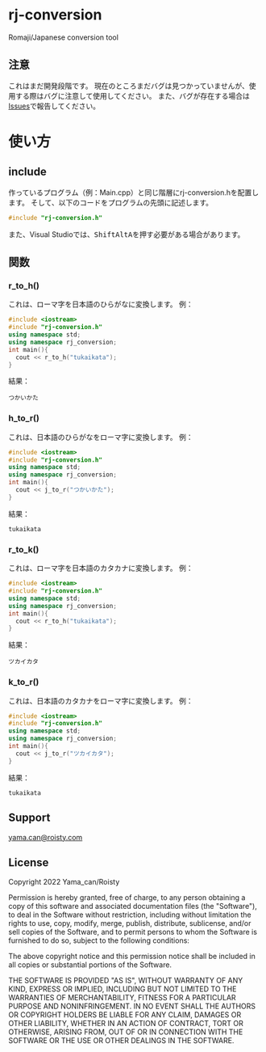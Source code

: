 # rj-conversion
Romaji/Japanese conversion tool
## 注意
これはまだ開発段階です。
現在のところまだバグは見つかっていませんが、使用する際はバグに注意して使用してください。
また、バグが存在する場合は [Issues](https://github.com/Yama-Can/rj-conversion/issues)で報告してください。
# 使い方
## include
作っているプログラム（例：Main.cpp）と同じ階層にrj-conversion.hを配置します。
そして、以下のコードをプログラムの先頭に記述します。
```cpp
#include "rj-conversion.h"
```
また、Visual Studioでは、<kbd>Shift</kbd><kbd>Alt</kbd><kbd>A</kbd>を押す必要がある場合があります。
## 関数
### r_to_h()
これは、ローマ字を日本語のひらがなに変換します。
例：
```cpp
#include <iostream>
#include "rj-conversion.h"
using namespace std;
using namespace rj_conversion;
int main(){
  cout << r_to_h("tukaikata");
}
```
結果：
```
つかいかた
```
### h_to_r()
これは、日本語のひらがなをローマ字に変換します。
例：
```cpp
#include <iostream>
#include "rj-conversion.h"
using namespace std;
using namespace rj_conversion;
int main(){
  cout << j_to_r("つかいかた");
}
```
結果：
```
tukaikata
```
### r_to_k()
これは、ローマ字を日本語のカタカナに変換します。
例：
```cpp
#include <iostream>
#include "rj-conversion.h"
using namespace std;
using namespace rj_conversion;
int main(){
  cout << r_to_h("tukaikata");
}
```
結果：
```
ツカイカタ
```
### k_to_r()
これは、日本語のカタカナをローマ字に変換します。
例：
```cpp
#include <iostream>
#include "rj-conversion.h"
using namespace std;
using namespace rj_conversion;
int main(){
  cout << j_to_r("ツカイカタ");
}
```
結果：
```
tukaikata
```
## Support
yama.can@roisty.com
## License
Copyright 2022 Yama_can/Roisty

Permission is hereby granted, free of charge, to any person obtaining a copy of this software and associated documentation files (the "Software"), to deal in the Software without restriction, including without limitation the rights to use, copy, modify, merge, publish, distribute, sublicense, and/or sell copies of the Software, and to permit persons to whom the Software is furnished to do so, subject to the following conditions:

The above copyright notice and this permission notice shall be included in all copies or substantial portions of the Software.

THE SOFTWARE IS PROVIDED "AS IS", WITHOUT WARRANTY OF ANY KIND, EXPRESS OR IMPLIED, INCLUDING BUT NOT LIMITED TO THE WARRANTIES OF MERCHANTABILITY, FITNESS FOR A PARTICULAR PURPOSE AND NONINFRINGEMENT. IN NO EVENT SHALL THE AUTHORS OR COPYRIGHT HOLDERS BE LIABLE FOR ANY CLAIM, DAMAGES OR OTHER LIABILITY, WHETHER IN AN ACTION OF CONTRACT, TORT OR OTHERWISE, ARISING FROM, OUT OF OR IN CONNECTION WITH THE SOFTWARE OR THE USE OR OTHER DEALINGS IN THE SOFTWARE.